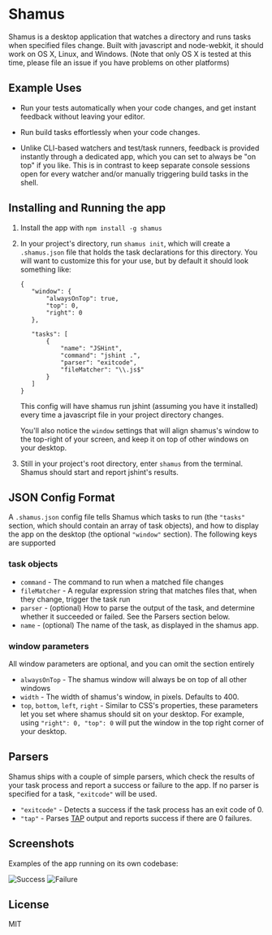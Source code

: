 Shamus
========

Shamus is a desktop application that watches a directory and runs tasks when
specified files change. Built with javascript and node-webkit, it should
work on OS X, Linux, and Windows. (Note that only OS X is tested at this time,
please file an issue if you have problems on other platforms)


Example Uses
------------

* Run your tests automatically when your code changes, and get instant
  feedback without leaving your editor.

* Run build tasks effortlessly when your code changes.

* Unlike CLI-based watchers and test/task runners, feedback is provided instantly
  through a dedicated app, which you can set to always be "on top" if you like.
  This is in contrast to keep separate console sessions open for every watcher
  and/or manually triggering build tasks in the shell.


Installing and Running the app
------------------------------

1. Install the app with `npm install -g shamus`

1. In your project's directory, run `shamus init`, which will create a `.shamus.json`
   file that holds the task declarations for this directory. You will want to
   customize this for your use, but by default it should look something like:

   ```
   {
      "window": {
          "alwaysOnTop": true,
          "top": 0,
          "right": 0
      },

      "tasks": [
          {
              "name": "JSHint",
              "command": "jshint .",
              "parser": "exitcode",
              "fileMatcher": "\\.js$"
          }
      ]
   }
   ```

   This config will have shamus run jshint (assuming you have it installed)
   every time a javascript file in your project directory changes.

   You'll also notice the `window` settings that will align shamus's
   window to the top-right of your screen, and keep it on top of other
   windows on your desktop.


1. Still in your project's root directory, enter `shamus` from the terminal.
   Shamus should start and report jshint's results.


JSON Config Format
------------------

A `.shamus.json` config file tells Shamus which tasks to run (the `"tasks"`
section, which should contain an array of task objects), and how to display
the app on the desktop (the optional `"window"` section). The following keys
are supported

### task objects

* `command` - The command to run when a matched file changes
* `fileMatcher` - A regular expression string that matches files that, when
                  they change, trigger the task run
* `parser` - (optional) How to parse the output of the task, and determine
             whether it succeeded or failed. See the Parsers section below.
* `name` - (optional) The name of the task, as displayed in the shamus app.

### window parameters

All window parameters are optional, and you can omit the section entirely

* `alwaysOnTop` - The shamus window will always be on top of all other windows
* `width` - The width of shamus's window, in pixels. Defaults to 400.
* `top`, `bottom`, `left`, `right` - Similar to CSS's properties, these parameters
  let you set where shamus should sit on your desktop. For example, using
  `"right": 0, "top": 0` will put the window in the top right corner of your desktop.



Parsers
-------

Shamus ships with a couple of simple parsers, which check the results of
your task process and report a success or failure to the app. If no parser
is specified for a task, `"exitcode"` will be used.

* `"exitcode"` - Detects a success if the task process has an exit code of 0.
* `"tap"` - Parses [TAP](http://en.wikipedia.org/wiki/Test_Anything_Protocol)
            output and reports success if there are 0 failures.


Screenshots
-----------

Examples of the app running on its own codebase:

![Success](https://raw.github.com/af/shamus/master/docs/images/screenshot_success.png)
![Failure](https://raw.github.com/af/shamus/master/docs/images/screenshot_error.png)


License
-------
MIT
